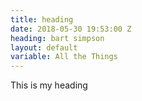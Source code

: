 ```yaml
---
title: heading
date: 2018-05-30 19:53:00 Z
heading: bart simpson
layout: default
variable: All the Things
---
```


This is my heading
